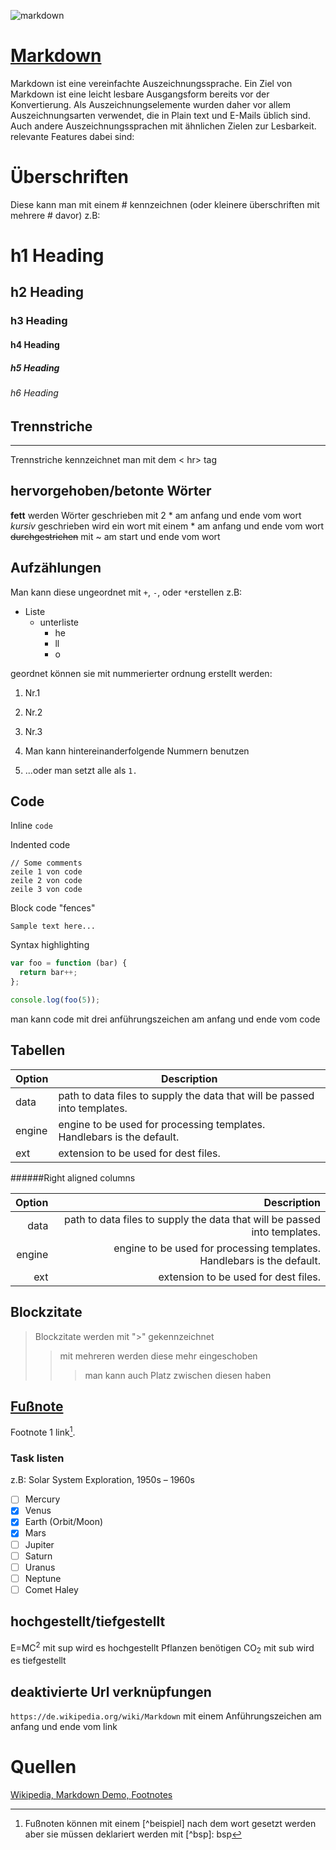 ![markdown](https://user-images.githubusercontent.com/104193452/200848514-fdfcea6b-473d-4cc1-b41d-4fdd51f65322.png)
# [Markdown](https://daringfireball.net/projects/markdown/)
Markdown ist eine vereinfachte Auszeichnungssprache. Ein Ziel von Markdown ist eine leicht lesbare Ausgangsform bereits vor der Konvertierung. Als Auszeichnungselemente wurden daher vor allem Auszeichnungsarten verwendet, die in Plain text und E-Mails üblich sind. Auch andere Auszeichnungssprachen mit ähnlichen Zielen zur Lesbarkeit. relevante Features dabei sind:
# Überschriften 
Diese kann man mit einem # kennzeichnen (oder kleinere überschriften mit mehrere # davor) z.B:
# h1 Heading 
## h2 Heading
### h3 Heading
#### h4 Heading
##### h5 Heading
###### h6 Heading

## Trennstriche
<hr>
Trennstriche kennzeichnet man mit dem < hr> tag

## hervorgehoben/betonte Wörter
**fett** werden Wörter geschrieben mit 2 * am anfang und ende vom wort
*kursiv* geschrieben wird ein wort mit einem * am anfang und ende vom wort
~~durchgestrichen~~ mit ~ am start und ende vom wort
## Aufzählungen
Man kann diese ungeordnet mit `+`, `-`, oder `*`erstellen z.B:

+ Liste
  - unterliste
    * he
    + ll
    - o
    
geordnet können sie mit nummerierter ordnung erstellt werden:

1. Nr.1
2. Nr.2
3. Nr.3

1. Man kann hintereinanderfolgende Nummern benutzen
1. ...oder man setzt alle als `1.`

## Code

Inline `code`

Indented code

    // Some comments
    zeile 1 von code
    zeile 2 von code
    zeile 3 von code


Block code "fences"

```
Sample text here...
```

Syntax highlighting

``` js
var foo = function (bar) {
  return bar++;
};

console.log(foo(5));
```
man kann code mit drei anführungszeichen am anfang und ende vom code

## Tabellen

| Option | Description |
| ------ | ----------- |
| data   | path to data files to supply the data that will be passed into templates. |
| engine | engine to be used for processing templates. Handlebars is the default. |
| ext    | extension to be used for dest files. |

######Right aligned columns

| Option | Description |
| ------:| -----------:|
| data   | path to data files to supply the data that will be passed into templates. |
| engine | engine to be used for processing templates. Handlebars is the default. |
| ext    | extension to be used for dest files. |


## Blockzitate

> Blockzitate werden mit ">" gekennzeichnet
>> mit mehreren werden diese mehr eingeschoben
> > > man kann auch Platz zwischen diesen haben

## [Fußnote](https://github.com/markdown-it/markdown-it-footnote)

Footnote 1 link[^first].
[^first]: Fußnoten können mit einem [^beispiel] nach dem wort gesetzt werden aber sie müssen deklariert werden mit [^bsp]: bsp

### Task listen
z.B: Solar System Exploration, 1950s – 1960s
- [ ] Mercury
- [x] Venus
- [x] Earth (Orbit/Moon)
- [x] Mars
- [ ] Jupiter
- [ ] Saturn
- [ ] Uranus
- [ ] Neptune
- [ ] Comet Haley

## hochgestellt/tiefgestellt

E=MC<sup>2</sup> mit sup wird es hochgestellt
Pflanzen benötigen CO<sub>2</sub> mit sub wird es tiefgestellt

## deaktivierte Url verknüpfungen
`https://de.wikipedia.org/wiki/Markdown` mit einem Anführungszeichen am anfang und ende vom link
# Quellen

[Wikipedia, ](https://de.wikipedia.org/wiki/Markdown)
[Markdown Demo, ](https://markdown-it.github.io/)
[Footnotes](https://github.com/markdown-it/markdown-it-footnote)
